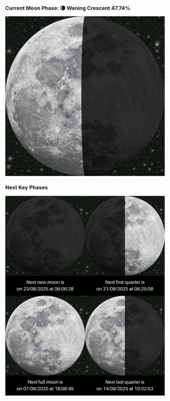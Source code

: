 ### Current Moon Phase: 🌘 Waning Crescent 47.74%
![Moon Phase](moonphase.png)
### Next Key Phases
![Gallery](gallery.png)